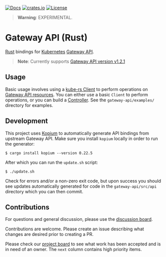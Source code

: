 [![Docs](https://img.shields.io/badge/docs-docs.rs-ff69b4.svg)](https://docs.rs/gateway-api/)
[![crates.io](https://img.shields.io/crates/v/gateway-api.svg)](https://crates.io/crates/gateway-api)
[![License](https://img.shields.io/badge/license-mit-blue.svg)](https://raw.githubusercontent.com/kube-rs/gateway-api-rs/main/LICENSE)

> **Warning**: EXPERIMENTAL.

# Gateway API (Rust)

[Rust] bindings for [Kubernetes] [Gateway API].

> **Note**: Currently supports [Gateway API version v1.2.1][gwv]

[gwv]:https://github.com/kubernetes-sigs/gateway-api/releases/tag/v1.2.1
[Rust]:https://rust-lang.org
[Kubernetes]:https://kubernetes.io/
[Gateway API]:https://gateway-api.sigs.k8s.io/

## Usage

Basic usage involves using a [kube-rs Client] to perform operations on
[Gateway API resources]. You can either use a basic `Client` to perform
operations, or you can build a [Controller]. See the `gateway-api/examples/`
directory for examples.

[kube-rs Client]:https://docs.rs/kube/latest/kube/struct.Client.html
[Gateway API resources]:https://gateway-api.sigs.k8s.io/api-types/gateway/
[Controller]:https://kube.rs/controllers/intro/

## Development

This project uses [Kopium] to automatically generate API bindings from upstream
Gateway API. Make sure you install `kopium` locally in order to run the
generator:

```console
$ cargo install kopium --version 0.22.5
```

After which you can run the `update.sh` script:

```console
$ ./update.sh
```

Check for errors and/or a non-zero exit code, but upon success you should see
updates automatically generated for code in the `gateway-api/src/api` directory
which you can then commit.

[Kopium]:https://github.com/kube-rs/kopium

## Contributions

For questions and general discussion, please use the [discussion board].

Contributions are welcome. Please create an issue describing what changes are
desired prior to creating a PR.

Please check our [project board] to see what work has been accepted and is
in need of an owner. The `next` column contains high priority items.

[project board]:https://github.com/orgs/kube-rs/projects/3
[discussion board]:https://github.com/kube-rs/gateway-api-rs/discussions
